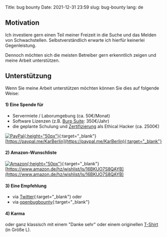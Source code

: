 Title: bug bounty
Date: 2021-12-31 23:59
slug: bug-bounty
lang: de

## Motivation

Ich investiere gern einen Teil meiner Freizeit in die Suche und das Melden von Schwachstellen. Selbstverständlich erwarte ich hierfür keinerlei Gegenleistung.

Dennoch möchten sich die meisten Betreiber gern erkenntlich zeigen und meine Arbeit unterstützen.

        
         
       
## Unterstützung 

Wenn Sie meine Arbeit unterstützen möchten können Sie dies auf folgende Weise:

#### 1) Eine Spende für 

* Servermiete / Laborumgebung (ca. 50€/Monat)
* Software Lizenzen (z.B. [Burp Suite](https://portswigger.net/burp/pro): 350€/Jahr)
* die geplante Schulung und [Zertifizierung](https://www.eccouncil.org/programs/certified-ethical-hacker-ceh/) als Ethical Hacker (ca. 2500€)

[![PayPal](https://upload.wikimedia.org/wikipedia/commons/thumb/b/b5/PayPal.svg/124px-PayPal.svg.png){:height="50px"}](https://paypal.me/KarBerlin){:target="_blank"}         
[https://paypal.me/KarBerlin](https://paypal.me/KarBerlin){:target="_blank"}

#### 2) Amazon-Wunschliste

[![Amazon](https://upload.wikimedia.org/wikipedia/commons/thumb/a/a9/Amazon_logo.svg/320px-Amazon_logo.svg.png){:height="50px"}](https://www.amazon.de/hz/wishlist/ls/16BKUO7S8QAYB){:target="_blank"}         
[https://www.amazon.de/hz/wishlist/ls/16BKUO7S8QAYB](https://www.amazon.de/hz/wishlist/ls/16BKUO7S8QAYB)

#### 3) Eine Empfehlung 

* via [Twitter](https://twitter.com/obugbounty){:target="_blank"} oder 
* via [openbugbounty](https://www.openbugbounty.org/researchers/KarstenBerlin/?#tabs-2){:target="_blank"}

#### 4) Karma

oder ganz klassisch mit einem "Danke sehr" oder einem originellen [T-Shirt](https://www.spreadshirt.de/shop/maenner/bekleidung/t-shirts/hacker/?size=4) (in Größe L).

